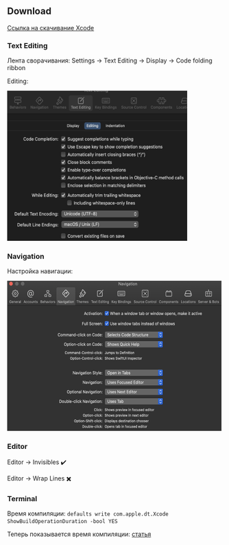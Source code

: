 ## Download

[Ссылка на скачивание Xcode](https://xcodereleases.com/)

### Text Editing

Лента сворачивания: Settings -> Text Editing -> Display -> Code folding ribbon

Editing:

<img src="https://github.com/eldaroid/pictures/blob/master/iOSWiki/TextEditing-Editing.jpeg" alt="alt text" width="420" height="350">


### Navigation 
Настройка навигации:

<img src="https://github.com/eldaroid/pictures/blob/master/other/navigation_Xcode.png" alt="alt text" width="500" height="350">

### Editor

Editor -> Invisibles :heavy_check_mark:

Editor -> Wrap Lines :heavy_multiplication_x:

### Terminal

Время компиляции: `defaults write com.apple.dt.Xcode ShowBuildOperationDuration -bool YES`

Теперь показывается время компиляции: [статья](https://flexiple.com/ios/xcode-build-optimization-a-definitive-guide/#:~:text=Note%201)
